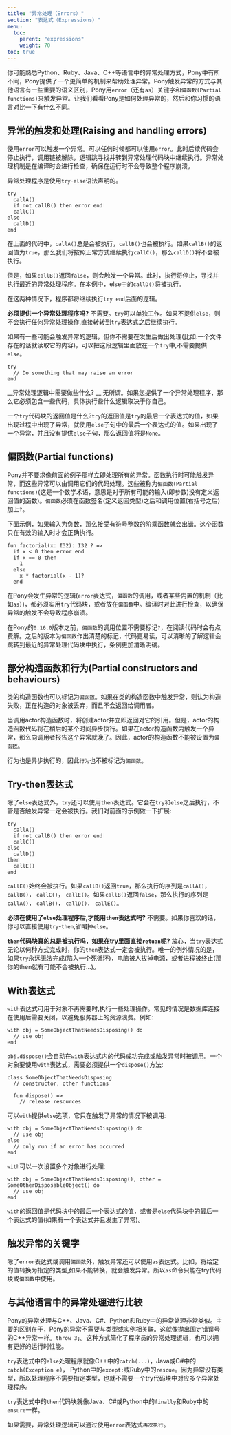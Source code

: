 ```yaml
---
title: "异常处理（Errors）"
section: "表达式（Expressions）"
menu:
  toc:
    parent: "expressions"
    weight: 70
toc: true
---
```


<!-- Pony doesn't feature exceptions as you might be familiar with them from languages like Python, Java, C++ et al. It does, however, provide a simple partial function mechanism to aid in error handling. Partial functions and the `error` keyword used to raise them look similar to exceptions in other languages but have some important semantic differences. Let's take a look at how you work with Pony's error and then how it differs from the exceptions you might be used to. -->
你可能熟悉Python、Ruby、Java、C++等语言中的异常处理方式，Pony中有所不同，Pony提供了一个更简单的机制来帮助处理异常。Pony触发异常的方式与其他语言有一些重要的语义区别，Pony用`error`（还有`as`）关键字和`偏函数(Partial functions)`来触发异常。让我们看看Pony是如何处理异常的，然后和你习惯的语言对比一下有什么不同。

<!-- ## Raising and handling errors -->
## 异常的触发和处理(Raising and handling errors)

<!-- An error is raised with the command `error`. At any point, the code may decide to declare an `error` has occurred. Code execution halts at that point, and the call chain is unwound until the nearest enclosing error handler is found. This is all checked at compile time so errors cannot cause the whole program to crash. -->
使用`error`可以触发一个异常。可以任何时候都可以使用`error`。此时后续代码会停止执行，调用链被解除，逻辑跳寻找并转到异常处理代码块中继续执行。异常处理机制是在编译时会进行检查，确保在运行时不会导致整个程序崩溃。

<!-- Error handlers are declared using the `try`-`else` syntax. -->
异常处理程序是使用`try`-`else`语法声明的。

```pony
try
  callA()
  if not callB() then error end
  callC()
else
  callD()
end
```

<!-- In the above code `callA()` will always be executed and so will `callB()`. If the result of `callB()` is true then we will proceed to `callC()` in the normal fashion and `callD()` will not then be executed. -->
在上面的代码中，`callA()`总是会被执行，`callB()`也会被执行。如果`callB()`的返回值为`true`，那么我们将按照正常方式继续执行`callC()`，那么`callD()`将不会被执行。

<!-- However, if `callB()` returns false, then an error will be raised. At this point, execution will stop and the nearest enclosing error handler will be found and executed. In this example that is, our else block and so `callD()` will be executed. -->
但是，如果`callB()`返回`false`，则会触发一个异常。此时，执行将停止，寻找并执行最近的异常处理程序。在本例中，else中的`callD()`将被执行。

<!-- In either case, execution will then carry on with whatever code comes after the `try end`. -->
在这两种情况下，程序都将继续执行`try end`后面的逻辑。

<!-- __Do I have to provide an error handler?__ No. The `try` block will handle any errors regardless. If you don't provide an error handler then no error handling action will be taken - execution will simply continue after the `try` expression. -->
__必须提供一个异常处理程序吗?__ 不需要。`try`可以单独工作。如果不提供`else`，则不会执行任何异常处理操作,直接转转到`try`表达式之后继续执行。

<!-- If you want to do something that might raise an error, but you don't care if it does you can just put in it a `try` block without an `else`. -->
如果有一些可能会触发异常的逻辑，但你不需要在发生后做出处理(比如:一个文件存在的话就读取它的内容)，可以把这段逻辑里面放在一个`try`中,不需要提供`else`。

```pony
try
  // Do something that may raise an error
end
```

<!-- __Is there anything my error handler has to do?__ No. If you provide an error handler then it must contain some code, but it is entirely up to you what it does. -->
__异常处理逻辑中需要做些什么? __ 无所谓。如果您提供了一个异常处理程序，那么它必须包含一些代码，具体执行些什么逻辑取决于你自己。

<!-- __What's the resulting value of a try block?__ The result of a `try` block is the value of the last statement in the `try` block, or the value of the last statement in the `else` clause if an error was raised. If an error was raised and there was no `else` clause provided, the result value will be `None`. -->
一个`try`代码块的返回值是什么?`try`的返回值是`try`的最后一个表达式的值，如果出现过程中出现了异常，就使用`else`子句中的最后一个表达式的值。如果出现了一个异常，并且没有提供`else`子句，那么返回值将是`None`。

<!-- ## Partial functions -->
## 偏函数(Partial functions)

<!-- Pony does not require that all errors are handled immediately as in our previous examples. Instead, functions can raise errors that are handled by whatever code calls them. These are called partial functions (this is a mathematical term meaning a function that does not have a defined result for all possible inputs, i.e. arguments). Partial functions __must__ be marked as such in Pony with a `?`, both in the function signature (after the return type) and at the call site (after the closing parentheses). -->
Pony并不要求像前面的例子那样立即处理所有的异常。函数执行时可能触发异常，而这些异常可以由调用它们的代码处理。这些被称为`偏函数(Partial functions)`(这是一个数学术语，意思是对于所有可能的输入(即参数)没有定义返回值的函数)。`偏函数`必须在函数签名(定义返回类型)之后和调用位置(右括号之后)加上`?`。

<!-- For example, a somewhat contrived version of the factorial function that accepts a signed integer will error if given a negative input. It's only partially defined over its valid input type. -->
下面示例，如果输入为负数，那么接受有符号整数的阶乘函数就会出错。这个函数只在有效的输入时才会正确执行。

```pony
fun factorial(x: I32): I32 ? =>
  if x < 0 then error end
  if x == 0 then
    1
  else
    x * factorial(x - 1)?
  end
```

<!-- Everywhere that an error can be generated in Pony (an error command, a call to a partial function, or certain built-in language constructs) must appear within a `try` block or a function that is marked as partial. This is checked at compile time, ensuring that an error cannot escape handling and crash the program. -->
在Pony会发生异常的逻辑(`error`表达式，`偏函数`的调用，或者某些内置的机制（比如`as`）)，都必须实用`try`代码块，或者放在`偏函数`中。编译时对此进行检查，以确保异常的触发不会导致程序崩溃。

<!-- Prior to Pony 0.16.0, call sites of partial functions were not required to be marked with a `?`. This often led to confusion about the possibilities for control flow when reading code. Having every partial function call site clearly marked makes it very easy for the reader to immediately understand everywhere that a block of code may jump away to the nearest error handler, making the possible control flow paths more obvious and explicit. -->
在Pony的`0.16.0`版本之前，`偏函数`的调用位置不需要标记`?`，在阅读代码时会有点费解。之后的版本为`偏函数`作出清楚的标记，代码更易读，可以清晰的了解逻辑会跳转到最近的异常处理代码块中执行，条例更加清晰明确。

<!-- ## Partial constructors and behaviours -->
## 部分构造函数和行为(Partial constructors and behaviours)

<!-- Class constructors may also be marked as partial. If a class constructor raises an error then the construction is considered to have failed and the object under construction is discarded without ever being returned to the caller. -->
类的构造函数也可以标记为`偏函数`。如果在类的构造函数中触发异常，则认为构造失败，正在构造的对象被丢弃，而且不会返回给调用者。

<!-- When an actor constructor is called the actor is created and a reference to it is returned immediately. However, the constructor code is executed asynchronously at some later time. If an actor constructor were to raise an error it would already be too late to report this to the caller. For this reason, constructors for actors may not be partial. -->
当调用actor构造函数时，将创建actor并立即返回对它的引用。但是，actor的构造函数代码将在稍后的某个时间异步执行。如果在actor构造函数内触发一个异常，那么向调用者报告这个异常就晚了。因此，actor的构造函数不能被设置为`偏函数`。

<!-- Behaviours are also executed asynchronously and so cannot be partial for the same reason. -->
行为也是异步执行的，因此`行为`也不被标记为`偏函数`。

<!-- ## Try-then blocks -->
## Try-then表达式

<!-- In addition to an `else` error handler, a `try` command can have a `then` block. This is executed after the rest of the `try`, whether or not an error is raised or handled. Expanding our example from earlier: -->
除了`else`表达式外，`try`还可以使用`then`表达式。它会在`try`和`else`之后执行，不管是否触发异常一定会被执行。我们对前面的示例做一下扩展:

```pony
try
  callA()
  if not callB() then error end
  callC()
else
  callD()
then
  callE()
end
```

<!-- The `callE()` will always be executed. If `callB()` returns true then the sequence executed is `callA()`, `callB()`, `callC()`, `callE()`. If `callB()` returns false then the sequence executed is `callA()`, `callB()`, `callD()`, `callE()`. -->
`callE()`始终会被执行。如果`callB()`返回`true`，那么执行的序列是`callA()`， `callB()`， `callC()`， `callE()`。如果`callB()`返回`false`，那么执行的序列是`callA()`， `callB()`， `callD()`， `callE()`。

<!-- __Do I have to have an else error handler to have a then block?__ No. You can have a `try`-`then` block without an `else` if you like. -->
__必须在使用了`else`处理程序后,才能用`then`表达式吗?__ 不需要。如果你喜欢的话，你可以直接使用`try`-`then`,省略掉`else`。

<!-- __Will my then block really always be executed, even if I return inside the try?__ Yes, your `then` expression will __always__ be executed when the `try` block is complete. The only way it won't be is if the `try` never completes (due to an infinite loop), the machine is powered off, or the process is killed (and then, maybe). -->
__`then`代码块真的总是被执行吗，如果在try里面直接`retuan`呢?__ 放心，当`try`表达式无论以何种方式完成时，你的`then`表达式一定会被执行。唯一的例外情况的是，如果`try`永远无法完成(陷入一个死循环)，电脑被人拔掉电源，或者进程被终止(那你的then就有可能不会被执行...)。

<!-- ## With blocks -->
## With表达式

<!-- A `with` expression can be used to ensure disposal of an object when it is no longer needed. A common case is a database connection which needs to be closed after use to avoid resource leaks on the server. For example: -->
`with`表达式可用于对象不再需要时,执行一些处理操作。常见的情况是数据库连接在使用后需要关闭，以避免服务器上的资源浪费。例如:

```pony
with obj = SomeObjectThatNeedsDisposing() do
  // use obj
end
```

<!-- `obj.dispose()` will be called whether the code inside the `with` block completes successfully or raises an error. To take part in a `with` expression, the object that needs resource clean-up must, therefore, provide a `dispose()` method: -->
`obj.dispose()`会自动在`with`表达式内的代码成功完成或触发异常时被调用。一个对象要使用`with`表达式，需要必须提供一个`dispose()`方法:

```pony
class SomeObjectThatNeedsDisposing
  // constructor, other functions

  fun dispose() =>
    // release resources
```

<!-- It is possible to provide an `else` clause, which is called only in error cases: -->
可以`with`提供`else`选项，它只在触发了异常的情况下被调用:

```pony
with obj = SomeObjectThatNeedsDisposing() do
  // use obj
else
  // only run if an error has occurred
end
```

<!-- Multiple objects can be set up for disposal: -->
`with`可以一次设置多个对象进行处理:

```pony
with obj = SomeObjectThatNeedsDisposing(), other = SomeOtherDisposableObject() do
  // use obj
end
```

<!-- The value of a `with` expression is the value of the last expression in the block, or of the last expression in the `else` block if there is one and an error occurred. -->
`with`的返回值是代码块中的最后一个表达式的值，或者是`else`代码块中的最后一个表达式的值(如果有一个表达式并且发生了异常)。

<!-- ## Language constructs that can raise errors -->
## 触发异常的关键字

<!-- The only language construct that can raise an error, other than the `error` command or calling a partial method, is the `as` command. This converts the given value to the specified type if it can be. If it can't then an error is raised. This means that the `as` command can only be used inside a try block or a partial method. -->
除了`error`表达式或调用`偏函数`外，触发异常还可以使用`as`表达式。比如，将给定的值转换为指定的类型,如果不能转换，就会触发异常。所以`as`命令只能在try代码块或`偏函数`中使用。

<!-- ## Comparison to exceptions in other languages -->
## 与其他语言中的异常处理进行比较

<!-- Pony errors behave very much the same as those in C++, Java, C#, Python, and Ruby. The key difference is that Pony errors do not have a type or instance associated with them. This makes them the same as C++ exceptions would be if a fixed literal was always thrown, e.g. `throw 3;`. This difference simplifies error handling for the programmer and allows for much better runtime error handling performance. -->
Pony的异常处理与C++、Java、C#、Python和Ruby中的异常处理非常类似。主要的区别在于，Pony的异常不需要与类型或实例相关联。这就像抛出固定错误号的C++异常一样。`throw 3;`。这种方式简化了程序员的异常处理逻辑，也可以拥有更好的运行时性能。

<!-- The `else` handler in a `try` expression is just like a `catch(...)` in C++, `catch(Exception e)` in Java or C#, `except:` in Python, or `rescue` in Ruby. Since exceptions do not have types there is no need for handlers to specify types or to have multiple handlers in a single try block. -->
`try`表达式中的`else`处理程序就像C++中的`catch(...)`，Java或C#中的`catch(Exception e)`， Python中的`except:`或Ruby中的`rescue`。因为异常没有类型，所以处理程序不需要指定类型，也就不需要一个try代码块中对应多个异常处理程序。

<!-- The `then` block in a `try` expression is just like a `finally` in Java, C#, or Python and `ensure` in Ruby. -->
`try`表达式中的`then`代码块就像Java、C#或Python中的`finally`和Ruby中的`ensure`一样。

<!-- If required, error handlers can "reraise" by using the `error` command within the handler. -->
如果需要，异常处理逻辑可以通过使用`error`表达式`再次执行`。
